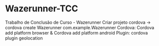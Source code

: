 # Wazerunner-TCC
Trabalho de Conclusão de Curso - Wazerunner
Criar projeto cordova -> cordova create Wazerunner com.example.Wazerunner
Cordova: Cordova add platform browser & Cordova add platform android
Plugin: cordova plugin geolocation
